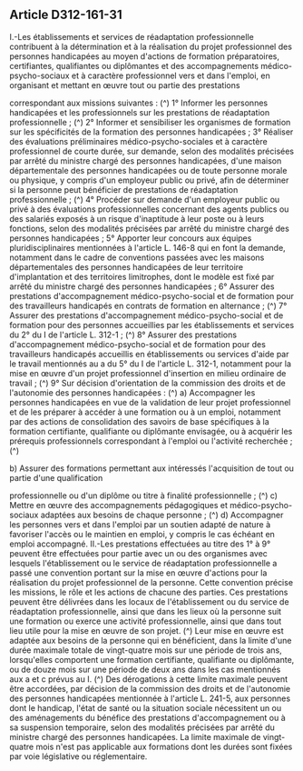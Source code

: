 ## Article D312-161-31

I.-Les établissements et services de réadaptation professionnelle contribuent à la détermination et à la
réalisation du projet professionnel des personnes handicapées au moyen d'actions de formation préparatoires,
certifiantes, qualifiantes ou diplômantes et des accompagnements médico-psycho-sociaux et à caractère
professionnel vers et dans l'emploi, en organisant et mettant en œuvre tout ou partie des prestations

correspondant aux missions suivantes : (^)
1° Informer les personnes handicapées et les professionnels sur les prestations de réadaptation
professionnelle ; (^)
2° Informer et sensibiliser les organismes de formation sur les spécificités de la formation des personnes
handicapées ;
3° Réaliser des évaluations préliminaires médico-psycho-sociales et à caractère professionnel de courte
durée, sur demande, selon des modalités précisées par arrêté du ministre chargé des personnes handicapées,
d'une maison départementale des personnes handicapées ou de toute personne morale ou physique, y
compris d'un employeur public ou privé, afin de déterminer si la personne peut bénéficier de prestations de
réadaptation professionnelle ; (^)
4° Procéder sur demande d'un employeur public ou privé à des évaluations professionnelles concernant des
agents publics ou des salariés exposés à un risque d'inaptitude à leur poste ou à leurs fonctions, selon des
modalités précisées par arrêté du ministre chargé des personnes handicapées ;
5° Apporter leur concours aux équipes pluridisciplinaires mentionnées à l'article L. 146-8 qui en font la
demande, notamment dans le cadre de conventions passées avec les maisons départementales des personnes
handicapées de leur territoire d'implantation et des territoires limitrophes, dont le modèle est fixé par arrêté
du ministre chargé des personnes handicapées ;
6° Assurer des prestations d'accompagnement médico-psycho-social et de formation pour des travailleurs
handicapés en contrats de formation en alternance ; (^)
7° Assurer des prestations d'accompagnement médico-psycho-social et de formation pour des personnes
accueillies par les établissements et services du 2° du I de l'article L. 312-1 ; (^)
8° Assurer des prestations d'accompagnement médico-psycho-social et de formation pour des travailleurs
handicapés accueillis en établissements ou services d'aide par le travail mentionnés au a du 5° du I de l'article
L. 312-1, notamment pour la mise en œuvre d'un projet professionnel d'insertion en milieu ordinaire de
travail ; (^)
9° Sur décision d'orientation de la commission des droits et de l'autonomie des personnes handicapées : (^)
a) Accompagner les personnes handicapées en vue de la validation de leur projet professionnel et de
les préparer à accéder à une formation ou à un emploi, notamment par des actions de consolidation des
savoirs de base spécifiques à la formation certifiante, qualifiante ou diplômante envisagée, ou à acquérir les
prérequis professionnels correspondant à l'emploi ou l'activité recherchée ; (^)


b) Assurer des formations permettant aux intéressés l'acquisition de tout ou partie d'une qualification

professionnelle ou d'un diplôme ou titre à finalité professionnelle ; (^)
c) Mettre en œuvre des accompagnements pédagogiques et médico-psycho-sociaux adaptées aux besoins de
chaque personne ; (^)
d) Accompagner les personnes vers et dans l'emploi par un soutien adapté de nature à favoriser l'accès ou le
maintien en emploi, y compris le cas échéant en emploi accompagné.
II.-Les prestations effectuées au titre des 1° à 9° peuvent être effectuées pour partie avec un ou des
organismes avec lesquels l'établissement ou le service de réadaptation professionnelle a passé une
convention portant sur la mise en œuvre d'actions pour la réalisation du projet professionnel de la personne.
Cette convention précise les missions, le rôle et les actions de chacune des parties.
Ces prestations peuvent être délivrées dans les locaux de l'établissement ou du service de réadaptation
professionnelle, ainsi que dans les lieux où la personne suit une formation ou exerce une activité
professionnelle, ainsi que dans tout lieu utile pour la mise en œuvre de son projet. (^)
Leur mise en œuvre est adaptée aux besoins de la personne qui en bénéficient, dans la limite d'une durée
maximale totale de vingt-quatre mois sur une période de trois ans, lorsqu'elles comportent une formation
certifiante, qualifiante ou diplômante, ou de douze mois sur une période de deux ans dans les cas mentionnés
aux a et c prévus au I. (^)
Des dérogations à cette limite maximale peuvent être accordées, par décision de la commission des droits et
de l'autonomie des personnes handicapées mentionnée à l'article L. 241-5, aux personnes dont le handicap,
l'état de santé ou la situation sociale nécessitent un ou des aménagements du bénéfice des prestations
d'accompagnement ou à sa suspension temporaire, selon des modalités précisées par arrêté du ministre
chargé des personnes handicapées. La limite maximale de vingt-quatre mois n'est pas applicable aux
formations dont les durées sont fixées par voie législative ou réglementaire.

